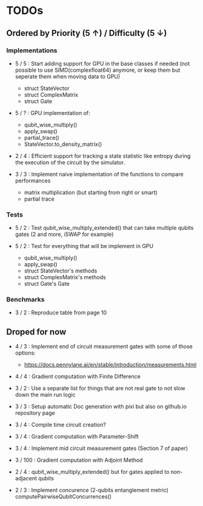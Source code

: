# TODOs

## Ordered by Priority (5 ↑) / Difficulty (5 ↓)

### Implementations

- 5 / 5 : Start adding support for GPU in the base classes if needed (not possible to use SIMD(complexfloat64) anymore, or keep them but seperate them when moving data to GPU)
    - struct StateVector
    - struct ComplexMatrix
    - struct Gate

- 5 / ? : GPU implementation of:
    - qubit_wise_multiply()
    - apply_swap()
    - partial_trace()
    - StateVector.to_density_matrix()

- 2 / 4 : Efficient support for tracking a state statistic like entropy during the execution of the circuit by the simulator.

- 3 / 3 : Implement naive implementation of the functions to compare performances
    - matrix multiplication (but starting from right or smart)
    - partial trace

### Tests

- 5 / 2 : Test qubit_wise_multiply_extended() that can take multiple qubits gates (2 and more, iSWAP for example)

- 5 / 2 : Test for everything that will be implement in GPU
    - qubit_wise_multiply()
    - apply_swap()
    - struct StateVector's methods
    - struct ComplexMatrix's methods
    - struct Gate's Gate

### Benchmarks

- 3 / 2 : Reproduce table from page 10

## Droped for now

- 4 / 3 : Implement end of circuit measurement gates with some of those options:
    - https://docs.pennylane.ai/en/stable/introduction/measurements.html

- 4 / 4 : Gradient computation with Finite Difference

- 3 / 2 :  Use a separate list for things that are not real gate to not slow down the main run logic

- 3 / 3 : Setup automatic Doc generation with pixi but also on github.io repository page

- 3 / 4 : Compile time circuit creation?

- 3 / 4 : Gradient computation with Parameter-Shift

- 3 / 4 : Implement mid circuit measurement gates (Section 7 of paper)

- 3 / 100 : Gradient computation with Adjoint Method

- 2 / 4 : qubit_wise_multiply_extended() but for gates applied to non-adjacent qubits

- 2 / 3 : Implement concurence (2-qubits entanglement metric) computePairwiseQubitConcurrences()
